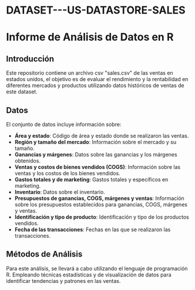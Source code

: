 # DATASET---US-DATASTORE-SALES

# Informe de Análisis de Datos en R

## Introducción

Este repositorio contiene un archivo csv "sales.csv" de las ventas en estados unidos, el objetivo es de evaluar el rendimiento y la rentabilidad en diferentes mercados y productos utilizando datos históricos de ventas de este dataset.

## Datos

El conjunto de datos incluye información sobre:

- **Área y estado**: Código de área y estado donde se realizaron las ventas.
- **Región y tamaño del mercado**: Información sobre el mercado y su tamaño.
- **Ganancias y márgenes**: Datos sobre las ganancias y los márgenes obtenidos.
- **Ventas y costos de bienes vendidos (COGS)**: Información sobre las ventas y los costos de los bienes vendidos.
- **Gastos totales y de marketing**: Gastos totales y específicos en marketing.
- **Inventario**: Datos sobre el inventario.
- **Presupuestos de ganancias, COGS, márgenes y ventas**: Información sobre los presupuestos establecidos para ganancias, COGS, márgenes y ventas.
- **Identificación y tipo de producto**: Identificación y tipo de los productos vendidos.
- **Fecha de las transacciones**: Fechas en las que se realizaron las transacciones.

## Métodos de Análisis

Para este análisis, se llevará a cabo utilizando el lenguaje de programación R. Empleando técnicas estadísticas y de visualización de datos para identificar tendencias y patrones en las ventas.

